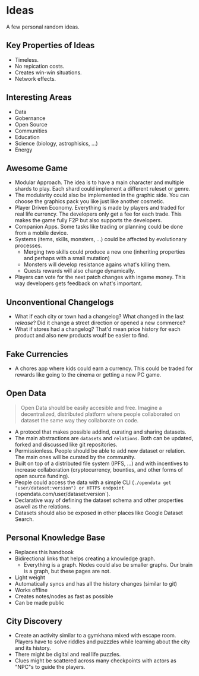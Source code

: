 # Ideas

A few personal random ideas.

## Key Properties of Ideas

- Timeless.
- No repication costs.
- Creates win-win situations.
- Network effects.

## Interesting Areas

- Data
- Gobernance
- Open Source
- Communities
- Education
- Science (biology, astrophisics, ...)
- Energy

## Awesome Game

- Modular Approach. The idea is to have a main character and multiple shards to play. Each shard could implement a different ruleset or genre.
- The modularity could also be implemented in the graphic side. You can choose the graphics pack you like just like another cosmetic.
- Player Driven Economy. Everything is made by players and traded for real life currency. The developers only get a fee for each trade. This makes the game fully F2P but also supports the developers.
- Companion Apps. Some tasks like trading or planning could be done from a mobile device.
- Systems \(items, skills, monsters, ...\) could be affected by evolutionary processes.
  - Merging two skills could produce a new one \(inheriting properties and perhaps with a small mutation\)
  - Monsters will develop resistance agains what's killing them.
  - Quests rewards will also change dynamically.
- Players can vote for the next patch changes with ingame money. This way developers gets feedback on what's important.

## Unconventional Changelogs

- What if each city or town had a changelog? What changed in the last _release_? Did it change a street direction or opened a new commerce?
- What if stores had a changelog? That'd mean price history for each product and also new products woulf be easier to find.

## Fake Currencies

- A chores app where kids could earn a currency. This could be traded for rewards like going to the cinema or getting a new PC game.

## Open Data

> Open Data should be easily accesible and free. Imagine a decentralized, distributed platform where people collaborated on dataset the same way they collaborate on code.

- A protocol that makes possible addind, curating and sharing datasets.
- The main abstractions are `datasets` and `relations`. Both can be updated, forked and discussed like git repositories.
- Permissionless. People should be able to add new dataset or relation. The main ones will be curated by the community.
- Built on top of a distributed file system (IPFS, ...) and with incentives to increase collaboration (cryptocurrency, bounties, and other forms of open source funding).
- People could access the data with a simple CLI (`./opendata get "user/dataset:version") or HTTPS endpoint (`opendata.com/user/dataset:version`).
- Declarative way of defining the dataset schema and other properties aswell as the relations.
- Datasets should also be exposed in other places like Google Dataset Search.

## Personal Knowledge Base

- Replaces this handbook
- Bidirectional links that helps creating a knowledge graph.
  - Everything is a graph. Nodes could also be smaller graphs. Our brain is a graph, but these pages are not.
- Light weight
- Automatically syncs and has all the history changes (similar to git)
- Works offline
- Creates notes/nodes as fast as possible
- Can be made public

## City Discovery

- Create an activity similar to a gymkhana mixed with escape room. Players have to solve riddles and puzzzles while learning about the city and its history.
- There might be digital and real life puzzles.
- Clues might be scattered across many checkpoints with actors as "NPC"s to guide the players.
